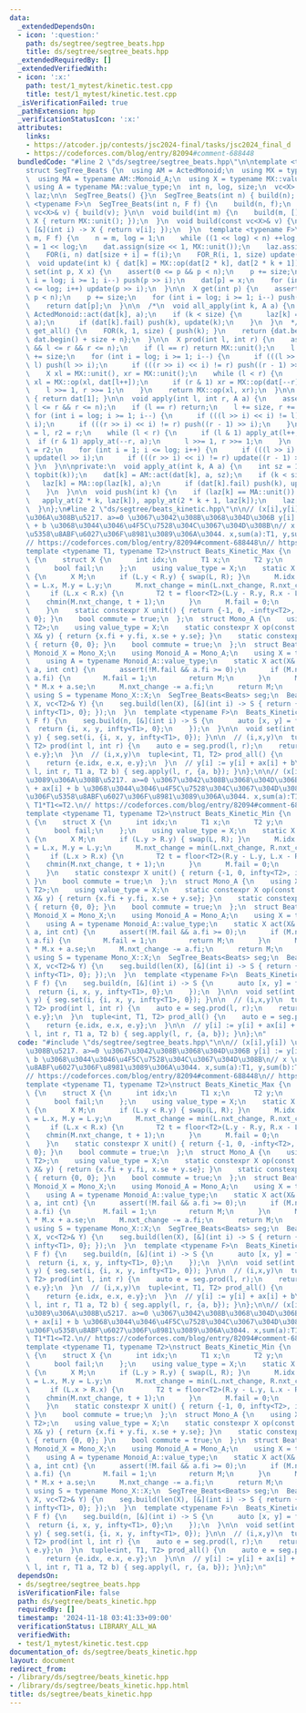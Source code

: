 ```yaml
---
data:
  _extendedDependsOn:
  - icon: ':question:'
    path: ds/segtree/segtree_beats.hpp
    title: ds/segtree/segtree_beats.hpp
  _extendedRequiredBy: []
  _extendedVerifiedWith:
  - icon: ':x:'
    path: test/1_mytest/kinetic.test.cpp
    title: test/1_mytest/kinetic.test.cpp
  _isVerificationFailed: true
  _pathExtension: hpp
  _verificationStatusIcon: ':x:'
  attributes:
    links:
    - https://atcoder.jp/contests/jsc2024-final/tasks/jsc2024_final_d
    - https://codeforces.com/blog/entry/82094#comment-688448
  bundledCode: "#line 2 \"ds/segtree/segtree_beats.hpp\"\n\ntemplate <typename ActedMonoid>\n\
    struct SegTree_Beats {\n  using AM = ActedMonoid;\n  using MX = typename AM::Monoid_X;\n\
    \  using MA = typename AM::Monoid_A;\n  using X = typename MX::value_type;\n \
    \ using A = typename MA::value_type;\n  int n, log, size;\n  vc<X> dat;\n  vc<A>\
    \ laz;\n\n  SegTree_Beats() {}\n  SegTree_Beats(int n) { build(n); }\n  template\
    \ <typename F>\n  SegTree_Beats(int n, F f) {\n    build(n, f);\n  }\n  SegTree_Beats(const\
    \ vc<X>& v) { build(v); }\n\n  void build(int m) {\n    build(m, [](int i) ->\
    \ X { return MX::unit(); });\n  }\n  void build(const vc<X>& v) {\n    build(len(v),\
    \ [&](int i) -> X { return v[i]; });\n  }\n  template <typename F>\n  void build(int\
    \ m, F f) {\n    n = m, log = 1;\n    while ((1 << log) < n) ++log;\n    size\
    \ = 1 << log;\n    dat.assign(size << 1, MX::unit());\n    laz.assign(size, MA::unit());\n\
    \    FOR(i, n) dat[size + i] = f(i);\n    FOR_R(i, 1, size) update(i);\n  }\n\n\
    \  void update(int k) { dat[k] = MX::op(dat[2 * k], dat[2 * k + 1]); }\n  void\
    \ set(int p, X x) {\n    assert(0 <= p && p < n);\n    p += size;\n    for (int\
    \ i = log; i >= 1; i--) push(p >> i);\n    dat[p] = x;\n    for (int i = 1; i\
    \ <= log; i++) update(p >> i);\n  }\n\n  X get(int p) {\n    assert(0 <= p &&\
    \ p < n);\n    p += size;\n    for (int i = log; i >= 1; i--) push(p >> i);\n\
    \    return dat[p];\n  }\n\n  /*\n  void all_apply(int k, A a) {\n    dat[k] =\
    \ ActedMonoid::act(dat[k], a);\n    if (k < size) {\n      laz[k] = MA::op(laz[k],\
    \ a);\n      if (dat[k].fail) push(k), update(k);\n    }\n  }\n  */\n\n  vc<X>\
    \ get_all() {\n    FOR(k, 1, size) { push(k); }\n    return {dat.begin() + size,\
    \ dat.begin() + size + n};\n  }\n\n  X prod(int l, int r) {\n    assert(0 <= l\
    \ && l <= r && r <= n);\n    if (l == r) return MX::unit();\n    l += size, r\
    \ += size;\n    for (int i = log; i >= 1; i--) {\n      if (((l >> i) << i) !=\
    \ l) push(l >> i);\n      if (((r >> i) << i) != r) push((r - 1) >> i);\n    }\n\
    \    X xl = MX::unit(), xr = MX::unit();\n    while (l < r) {\n      if (l & 1)\
    \ xl = MX::op(xl, dat[l++]);\n      if (r & 1) xr = MX::op(dat[--r], xr);\n  \
    \    l >>= 1, r >>= 1;\n    }\n    return MX::op(xl, xr);\n  }\n\n  X prod_all()\
    \ { return dat[1]; }\n\n  void apply(int l, int r, A a) {\n    assert(0 <= l &&\
    \ l <= r && r <= n);\n    if (l == r) return;\n    l += size, r += size;\n   \
    \ for (int i = log; i >= 1; i--) {\n      if (((l >> i) << i) != l) push(l >>\
    \ i);\n      if (((r >> i) << i) != r) push((r - 1) >> i);\n    }\n    int l2\
    \ = l, r2 = r;\n    while (l < r) {\n      if (l & 1) apply_at(l++, a);\n    \
    \  if (r & 1) apply_at(--r, a);\n      l >>= 1, r >>= 1;\n    }\n    l = l2, r\
    \ = r2;\n    for (int i = 1; i <= log; i++) {\n      if (((l >> i) << i) != l)\
    \ update(l >> i);\n      if (((r >> i) << i) != r) update((r - 1) >> i);\n   \
    \ }\n  }\n\nprivate:\n  void apply_at(int k, A a) {\n    int sz = 1 << (log -\
    \ topbit(k));\n    dat[k] = AM::act(dat[k], a, sz);\n    if (k < size) {\n   \
    \   laz[k] = MA::op(laz[k], a);\n      if (dat[k].fail) push(k), update(k);\n\
    \    }\n  }\n\n  void push(int k) {\n    if (laz[k] == MA::unit()) return;\n \
    \   apply_at(2 * k, laz[k]), apply_at(2 * k + 1, laz[k]);\n    laz[k] = MA::unit();\n\
    \  }\n};\n#line 2 \"ds/segtree/beats_kinetic.hpp\"\n\n// (x[i],y[i]) \u304B\u3089\
    \u306A\u308B\u5217. a>=0 \u3067\u3042\u308B\u3068\u304D\u306B y[i] := y[i] + ax[i]\
    \ + b \u3068\u3044\u3046\u4F5C\u7528\u304C\u3067\u304D\u308B\n// x \u306B\u306F\
    \u5358\u8ABF\u6027\u306F\u8981\u3089\u306A\u3044. x,sum(a):T1, y,sum(b):T2, T1*T1<=T2.\n\
    // https://codeforces.com/blog/entry/82094#comment-688448\n// https://atcoder.jp/contests/jsc2024-final/tasks/jsc2024_final_d\n\
    template <typename T1, typename T2>\nstruct Beats_Kinetic_Max {\n  struct Mono_X\
    \ {\n    struct X {\n      int idx;\n      T1 x;\n      T2 y;\n      T1 nxt_change;\n\
    \      bool fail;\n    };\n    using value_type = X;\n    static X op(X L, X R)\
    \ {\n      X M;\n      if (L.y < R.y) { swap(L, R); }\n      M.idx = L.idx, M.x\
    \ = L.x, M.y = L.y;\n      M.nxt_change = min(L.nxt_change, R.nxt_change);\n \
    \     if (L.x < R.x) {\n        T2 t = floor<T2>(L.y - R.y, R.x - L.x);\n    \
    \    chmin(M.nxt_change, t + 1);\n      }\n      M.fail = 0;\n      return M;\n\
    \    }\n    static constexpr X unit() { return {-1, 0, -infty<T2>, infty<T1>,\
    \ 0}; }\n    bool commute = true;\n  };\n  struct Mono_A {\n    using X = pair<T1,\
    \ T2>;\n    using value_type = X;\n    static constexpr X op(const X& x, const\
    \ X& y) { return {x.fi + y.fi, x.se + y.se}; }\n    static constexpr X unit()\
    \ { return {0, 0}; }\n    bool commute = true;\n  };\n  struct Beats {\n    using\
    \ Monoid_X = Mono_X;\n    using Monoid_A = Mono_A;\n    using X = typename Monoid_X::value_type;\n\
    \    using A = typename Monoid_A::value_type;\n    static X act(X& M, const A&\
    \ a, int cnt) {\n      assert(!M.fail && a.fi >= 0);\n      if (M.nxt_change <=\
    \ a.fi) {\n        M.fail = 1;\n        return M;\n      }\n      M.y += T2(a.fi)\
    \ * M.x + a.se;\n      M.nxt_change -= a.fi;\n      return M;\n    }\n  };\n \
    \ using S = typename Mono_X::X;\n  SegTree_Beats<Beats> seg;\n  Beats_Kinetic_Max(vc<T1>&\
    \ X, vc<T2>& Y) {\n    seg.build(len(X), [&](int i) -> S { return {i, X[i], Y[i],\
    \ infty<T1>, 0}; });\n  }\n  template <typename F>\n  Beats_Kinetic_Max(int n,\
    \ F f) {\n    seg.build(n, [&](int i) -> S {\n      auto [x, y] = f(i);\n    \
    \  return {i, x, y, infty<T1>, 0};\n    });\n  }\n\n  void set(int i, T1 x, T2\
    \ y) { seg.set(i, {i, x, y, infty<T1>, 0}); }\n\n  // (i,x,y)\n  tuple<int, T1,\
    \ T2> prod(int l, int r) {\n    auto e = seg.prod(l, r);\n    return {e.idx, e.x,\
    \ e.y};\n  }\n  // (i,x,y)\n  tuple<int, T1, T2> prod_all() {\n    auto e = seg.prod_all();\n\
    \    return {e.idx, e.x, e.y};\n  }\n  // y[i] := y[i] + ax[i] + b\n  void apply(int\
    \ l, int r, T1 a, T2 b) { seg.apply(l, r, {a, b}); }\n};\n\n// (x[i],y[i]) \u304B\
    \u3089\u306A\u308B\u5217. a>=0 \u3067\u3042\u308B\u3068\u304D\u306B y[i] := y[i]\
    \ + ax[i] + b \u3068\u3044\u3046\u4F5C\u7528\u304C\u3067\u304D\u308B\n// x \u306B\
    \u306F\u5358\u8ABF\u6027\u306F\u8981\u3089\u306A\u3044. x,sum(a):T1, y,sum(b):T2,\
    \ T1*T1<=T2.\n// https://codeforces.com/blog/entry/82094#comment-688448\n// https://atcoder.jp/contests/jsc2024-final/tasks/jsc2024_final_d\n\
    template <typename T1, typename T2>\nstruct Beats_Kinetic_Min {\n  struct Mono_X\
    \ {\n    struct X {\n      int idx;\n      T1 x;\n      T2 y;\n      T1 nxt_change;\n\
    \      bool fail;\n    };\n    using value_type = X;\n    static X op(X L, X R)\
    \ {\n      X M;\n      if (L.y > R.y) { swap(L, R); }\n      M.idx = L.idx, M.x\
    \ = L.x, M.y = L.y;\n      M.nxt_change = min(L.nxt_change, R.nxt_change);\n \
    \     if (L.x > R.x) {\n        T2 t = floor<T2>(R.y - L.y, L.x - R.x);\n    \
    \    chmin(M.nxt_change, t + 1);\n      }\n      M.fail = 0;\n      return M;\n\
    \    }\n    static constexpr X unit() { return {-1, 0, infty<T2>, infty<T1>, 0};\
    \ }\n    bool commute = true;\n  };\n  struct Mono_A {\n    using X = pair<T1,\
    \ T2>;\n    using value_type = X;\n    static constexpr X op(const X& x, const\
    \ X& y) { return {x.fi + y.fi, x.se + y.se}; }\n    static constexpr X unit()\
    \ { return {0, 0}; }\n    bool commute = true;\n  };\n  struct Beats {\n    using\
    \ Monoid_X = Mono_X;\n    using Monoid_A = Mono_A;\n    using X = typename Monoid_X::value_type;\n\
    \    using A = typename Monoid_A::value_type;\n    static X act(X& M, const A&\
    \ a, int cnt) {\n      assert(!M.fail && a.fi >= 0);\n      if (M.nxt_change <=\
    \ a.fi) {\n        M.fail = 1;\n        return M;\n      }\n      M.y += T2(a.fi)\
    \ * M.x + a.se;\n      M.nxt_change -= a.fi;\n      return M;\n    }\n  };\n \
    \ using S = typename Mono_X::X;\n  SegTree_Beats<Beats> seg;\n  Beats_Kinetic_Min(vc<T1>&\
    \ X, vc<T2>& Y) {\n    seg.build(len(X), [&](int i) -> S { return {i, X[i], Y[i],\
    \ infty<T1>, 0}; });\n  }\n  template <typename F>\n  Beats_Kinetic_Min(int n,\
    \ F f) {\n    seg.build(n, [&](int i) -> S {\n      auto [x, y] = f(i);\n    \
    \  return {i, x, y, infty<T1>, 0};\n    });\n  }\n\n  void set(int i, T1 x, T2\
    \ y) { seg.set(i, {i, x, y, infty<T1>, 0}); }\n\n  // (i,x,y)\n  tuple<int, T1,\
    \ T2> prod(int l, int r) {\n    auto e = seg.prod(l, r);\n    return {e.idx, e.x,\
    \ e.y};\n  }\n  tuple<int, T1, T2> prod_all() {\n    auto e = seg.prod_all();\n\
    \    return {e.idx, e.x, e.y};\n  }\n\n  // y[i] := y[i] + ax[i] + b\n  void apply(int\
    \ l, int r, T1 a, T2 b) { seg.apply(l, r, {a, b}); }\n};\n"
  code: "#include \"ds/segtree/segtree_beats.hpp\"\n\n// (x[i],y[i]) \u304B\u3089\u306A\
    \u308B\u5217. a>=0 \u3067\u3042\u308B\u3068\u304D\u306B y[i] := y[i] + ax[i] +\
    \ b \u3068\u3044\u3046\u4F5C\u7528\u304C\u3067\u304D\u308B\n// x \u306B\u306F\u5358\
    \u8ABF\u6027\u306F\u8981\u3089\u306A\u3044. x,sum(a):T1, y,sum(b):T2, T1*T1<=T2.\n\
    // https://codeforces.com/blog/entry/82094#comment-688448\n// https://atcoder.jp/contests/jsc2024-final/tasks/jsc2024_final_d\n\
    template <typename T1, typename T2>\nstruct Beats_Kinetic_Max {\n  struct Mono_X\
    \ {\n    struct X {\n      int idx;\n      T1 x;\n      T2 y;\n      T1 nxt_change;\n\
    \      bool fail;\n    };\n    using value_type = X;\n    static X op(X L, X R)\
    \ {\n      X M;\n      if (L.y < R.y) { swap(L, R); }\n      M.idx = L.idx, M.x\
    \ = L.x, M.y = L.y;\n      M.nxt_change = min(L.nxt_change, R.nxt_change);\n \
    \     if (L.x < R.x) {\n        T2 t = floor<T2>(L.y - R.y, R.x - L.x);\n    \
    \    chmin(M.nxt_change, t + 1);\n      }\n      M.fail = 0;\n      return M;\n\
    \    }\n    static constexpr X unit() { return {-1, 0, -infty<T2>, infty<T1>,\
    \ 0}; }\n    bool commute = true;\n  };\n  struct Mono_A {\n    using X = pair<T1,\
    \ T2>;\n    using value_type = X;\n    static constexpr X op(const X& x, const\
    \ X& y) { return {x.fi + y.fi, x.se + y.se}; }\n    static constexpr X unit()\
    \ { return {0, 0}; }\n    bool commute = true;\n  };\n  struct Beats {\n    using\
    \ Monoid_X = Mono_X;\n    using Monoid_A = Mono_A;\n    using X = typename Monoid_X::value_type;\n\
    \    using A = typename Monoid_A::value_type;\n    static X act(X& M, const A&\
    \ a, int cnt) {\n      assert(!M.fail && a.fi >= 0);\n      if (M.nxt_change <=\
    \ a.fi) {\n        M.fail = 1;\n        return M;\n      }\n      M.y += T2(a.fi)\
    \ * M.x + a.se;\n      M.nxt_change -= a.fi;\n      return M;\n    }\n  };\n \
    \ using S = typename Mono_X::X;\n  SegTree_Beats<Beats> seg;\n  Beats_Kinetic_Max(vc<T1>&\
    \ X, vc<T2>& Y) {\n    seg.build(len(X), [&](int i) -> S { return {i, X[i], Y[i],\
    \ infty<T1>, 0}; });\n  }\n  template <typename F>\n  Beats_Kinetic_Max(int n,\
    \ F f) {\n    seg.build(n, [&](int i) -> S {\n      auto [x, y] = f(i);\n    \
    \  return {i, x, y, infty<T1>, 0};\n    });\n  }\n\n  void set(int i, T1 x, T2\
    \ y) { seg.set(i, {i, x, y, infty<T1>, 0}); }\n\n  // (i,x,y)\n  tuple<int, T1,\
    \ T2> prod(int l, int r) {\n    auto e = seg.prod(l, r);\n    return {e.idx, e.x,\
    \ e.y};\n  }\n  // (i,x,y)\n  tuple<int, T1, T2> prod_all() {\n    auto e = seg.prod_all();\n\
    \    return {e.idx, e.x, e.y};\n  }\n  // y[i] := y[i] + ax[i] + b\n  void apply(int\
    \ l, int r, T1 a, T2 b) { seg.apply(l, r, {a, b}); }\n};\n\n// (x[i],y[i]) \u304B\
    \u3089\u306A\u308B\u5217. a>=0 \u3067\u3042\u308B\u3068\u304D\u306B y[i] := y[i]\
    \ + ax[i] + b \u3068\u3044\u3046\u4F5C\u7528\u304C\u3067\u304D\u308B\n// x \u306B\
    \u306F\u5358\u8ABF\u6027\u306F\u8981\u3089\u306A\u3044. x,sum(a):T1, y,sum(b):T2,\
    \ T1*T1<=T2.\n// https://codeforces.com/blog/entry/82094#comment-688448\n// https://atcoder.jp/contests/jsc2024-final/tasks/jsc2024_final_d\n\
    template <typename T1, typename T2>\nstruct Beats_Kinetic_Min {\n  struct Mono_X\
    \ {\n    struct X {\n      int idx;\n      T1 x;\n      T2 y;\n      T1 nxt_change;\n\
    \      bool fail;\n    };\n    using value_type = X;\n    static X op(X L, X R)\
    \ {\n      X M;\n      if (L.y > R.y) { swap(L, R); }\n      M.idx = L.idx, M.x\
    \ = L.x, M.y = L.y;\n      M.nxt_change = min(L.nxt_change, R.nxt_change);\n \
    \     if (L.x > R.x) {\n        T2 t = floor<T2>(R.y - L.y, L.x - R.x);\n    \
    \    chmin(M.nxt_change, t + 1);\n      }\n      M.fail = 0;\n      return M;\n\
    \    }\n    static constexpr X unit() { return {-1, 0, infty<T2>, infty<T1>, 0};\
    \ }\n    bool commute = true;\n  };\n  struct Mono_A {\n    using X = pair<T1,\
    \ T2>;\n    using value_type = X;\n    static constexpr X op(const X& x, const\
    \ X& y) { return {x.fi + y.fi, x.se + y.se}; }\n    static constexpr X unit()\
    \ { return {0, 0}; }\n    bool commute = true;\n  };\n  struct Beats {\n    using\
    \ Monoid_X = Mono_X;\n    using Monoid_A = Mono_A;\n    using X = typename Monoid_X::value_type;\n\
    \    using A = typename Monoid_A::value_type;\n    static X act(X& M, const A&\
    \ a, int cnt) {\n      assert(!M.fail && a.fi >= 0);\n      if (M.nxt_change <=\
    \ a.fi) {\n        M.fail = 1;\n        return M;\n      }\n      M.y += T2(a.fi)\
    \ * M.x + a.se;\n      M.nxt_change -= a.fi;\n      return M;\n    }\n  };\n \
    \ using S = typename Mono_X::X;\n  SegTree_Beats<Beats> seg;\n  Beats_Kinetic_Min(vc<T1>&\
    \ X, vc<T2>& Y) {\n    seg.build(len(X), [&](int i) -> S { return {i, X[i], Y[i],\
    \ infty<T1>, 0}; });\n  }\n  template <typename F>\n  Beats_Kinetic_Min(int n,\
    \ F f) {\n    seg.build(n, [&](int i) -> S {\n      auto [x, y] = f(i);\n    \
    \  return {i, x, y, infty<T1>, 0};\n    });\n  }\n\n  void set(int i, T1 x, T2\
    \ y) { seg.set(i, {i, x, y, infty<T1>, 0}); }\n\n  // (i,x,y)\n  tuple<int, T1,\
    \ T2> prod(int l, int r) {\n    auto e = seg.prod(l, r);\n    return {e.idx, e.x,\
    \ e.y};\n  }\n  tuple<int, T1, T2> prod_all() {\n    auto e = seg.prod_all();\n\
    \    return {e.idx, e.x, e.y};\n  }\n\n  // y[i] := y[i] + ax[i] + b\n  void apply(int\
    \ l, int r, T1 a, T2 b) { seg.apply(l, r, {a, b}); }\n};\n"
  dependsOn:
  - ds/segtree/segtree_beats.hpp
  isVerificationFile: false
  path: ds/segtree/beats_kinetic.hpp
  requiredBy: []
  timestamp: '2024-11-18 03:41:33+09:00'
  verificationStatus: LIBRARY_ALL_WA
  verifiedWith:
  - test/1_mytest/kinetic.test.cpp
documentation_of: ds/segtree/beats_kinetic.hpp
layout: document
redirect_from:
- /library/ds/segtree/beats_kinetic.hpp
- /library/ds/segtree/beats_kinetic.hpp.html
title: ds/segtree/beats_kinetic.hpp
---
```


